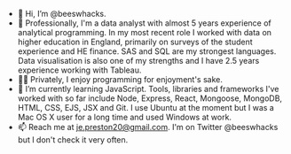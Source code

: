 - 👋 Hi, I’m @beeswhacks.
- 👔 Professionally, I'm a data analyst with almost 5 years experience of analytical programming. In my most recent role I worked with data on higher education in England, primarily on surveys of the student experience and HE finance. SAS and SQL are my strongest languages. Data visualisation is also one of my strengths and I have 2.5 years experience working with Tableau.
- 👨‍💻 Privately, I enjoy programming for enjoyment's sake.
- 🌱 I’m currently learning JavaScript. Tools, libraries and frameworks I've worked with so far include Node, Express, React, Mongoose, MongoDB, HTML, CSS, EJS, JSX and Git. I use Ubuntu at the moment but I was a Mac OS X user for a long time and used Windows at work.
- 📫 Reach me at je.preston20@gmail.com. I'm on Twitter @beeswhacks but I don't check it very often.
